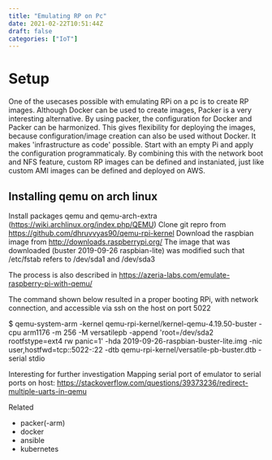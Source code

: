 ```yaml
---
title: "Emulating RP on Pc"
date: 2021-02-22T10:51:44Z
draft: false
categories: ["IoT"]
---
```


# Setup
One of the usecases possible with emulating RPi on a pc is to create RP images. Although Docker can be used to create images, Packer is a very interesting alternative. By using packer, the configuration for Docker and Packer can be harmonized. This gives flexibility for deploying the images,
because configuration/image creation can also be used without Docker.
It makes 'infrastructure as code' possible. Start with an empty Pi and apply the configuration programmaticaly.
By combining this with the network boot and NFS feature, custom RP images can be defined and instaniated, just like custom AMI images can be defined and deployed on AWS.

## Installing qemu on arch linux

Install packages qemu and qemu-arch-extra (https://wiki.archlinux.org/index.php/QEMU)
Clone git repro from https://github.com/dhruvvyas90/qemu-rpi-kernel
Download the raspbian image from http://downloads.raspberrypi.org/
The image that was downloaded (buster 2019-09-26 raspbian-lite) was modified such that /etc/fstab refers to /dev/sda1 and /dev/sda3

The process is also described in https://azeria-labs.com/emulate-raspberry-pi-with-qemu/

The command shown below resulted in a proper booting RPi, with network connection, and accessible via ssh on the host on port 5022

$ qemu-system-arm -kernel qemu-rpi-kernel/kernel-qemu-4.19.50-buster -cpu arm1176 -m 256 -M versatilepb -append 'root=/dev/sda2 rootfstype=ext4 rw panic=1' -hda 2019-09-26-raspbian-buster-lite.img -nic user,hostfwd=tcp::5022-:22 -dtb qemu-rpi-kernel/versatile-pb-buster.dtb -serial stdio

Interesting for further investigation
Mapping serial port of emulator to serial ports on host: https://stackoverflow.com/questions/39373236/redirect-multiple-uarts-in-qemu

Related
- packer(-arm)
- docker
- ansible
- kubernetes

